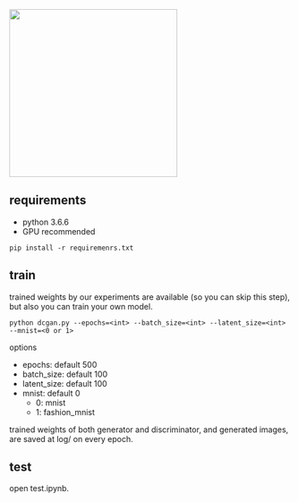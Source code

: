 <img width="300" src="https://github.com/yukia18/DeepLearning/blob/master/GAN/dcgan/log/plot_epoch_499_generated.png">

## requirements
- python 3.6.6
- GPU recommended
```
pip install -r requiremenrs.txt
```

## train
trained weights by our experiments are available (so you can skip this step), but also you can train your own model.
```
python dcgan.py --epochs=<int> --batch_size=<int> --latent_size=<int> --mnist=<0 or 1>
```
options

- epochs: default 500
- batch_size: default 100 
- latent_size: default 100 
- mnist: default 0
    - 0: mnist
    - 1: fashion_mnist
    
trained weights of both generator and discriminator, and generated images, are saved at log/ on every epoch.

## test
open test.ipynb.
